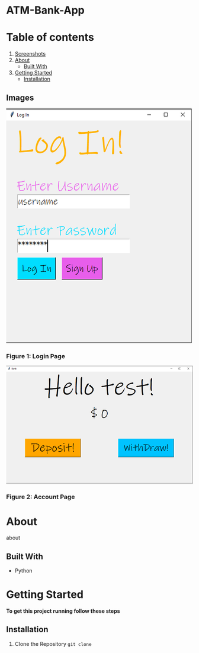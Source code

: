 # ATM-Bank-App

# Table of contents
1. [Screenshots](#screenshots)
2. [About](#about)
    * [Built With](#builtwith)
3. [Getting Started](#gettingstarted)
    * [Installation](#installation) 

## Images <a name="screenshots"></a>
![This is the Login page](resources/Log_In.PNG)

### Figure 1: Login Page

![This is the Account page](resources/Bank.PNG)

### Figure 2: Account Page

# About <a name="about"></a>
about

## Built With <a name="builtwith"></a>
* Python

# Getting Started <a name="gettingstarted"></a>
**To get this project running follow these steps**

## Installation <a name="installation"></a>
1. Clone the Repository
   `git clone `
